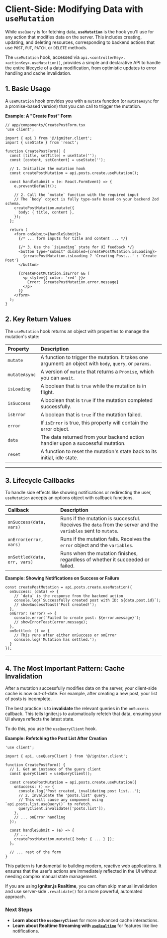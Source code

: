 # Client-Side: Modifying Data with `useMutation`

While `useQuery` is for fetching data, **`useMutation`** is the hook you'll use for any action that modifies data on the server. This includes creating, updating, and deleting resources, corresponding to backend actions that use `POST`, `PUT`, `PATCH`, or `DELETE` methods.

The `useMutation` hook, accessed via `api.<controllerKey>.<actionKey>.useMutation()`, provides a simple and declarative API to handle the entire lifecycle of a data modification, from optimistic updates to error handling and cache invalidation.

## 1. Basic Usage

A `useMutation` hook provides you with a `mutate` function (or `mutateAsync` for a promise-based version) that you can call to trigger the mutation.

**Example: A "Create Post" Form**

```tsx
// app/components/CreatePostForm.tsx
'use client';

import { api } from '@/igniter.client';
import { useState } from 'react';

function CreatePostForm() {
  const [title, setTitle] = useState('');
  const [content, setContent] = useState('');

  // 1. Initialize the mutation hook
  const createPostMutation = api.posts.create.useMutation();

  const handleSubmit = (e: React.FormEvent) => {
    e.preventDefault();
    
    // 2. Call the `mutate` function with the required input
    // The `body` object is fully type-safe based on your backend Zod schema.
    createPostMutation.mutate({
      body: { title, content },
    });
  };

  return (
    <form onSubmit={handleSubmit}>
      {/* ... form inputs for title and content ... */}

      {/* 3. Use the `isLoading` state for UI feedback */}
      <button type="submit" disabled={createPostMutation.isLoading}>
        {createPostMutation.isLoading ? 'Creating Post...' : 'Create Post'}
      </button>

      {createPostMutation.isError && (
        <p style={{ color: 'red' }}>
          Error: {createPostMutation.error.message}
        </p>
      )}
    </form>
  );
}
```

## 2. Key Return Values

The `useMutation` hook returns an object with properties to manage the mutation's state:

| Property      | Description                                                                                              |
| :------------ | :------------------------------------------------------------------------------------------------------- |
| `mutate`      | A function to trigger the mutation. It takes one argument: an object with `body`, `query`, or `params`.    |
| `mutateAsync` | A version of `mutate` that returns a `Promise`, which you can `await`.                                   |
| `isLoading`   | A boolean that is `true` while the mutation is in flight.                                                |
| `isSuccess`   | A boolean that is `true` if the mutation completed successfully.                                         |
| `isError`     | A boolean that is `true` if the mutation failed.                                                         |
| `error`       | If `isError` is true, this property will contain the error object.                                       |
| `data`        | The data returned from your backend action handler upon a successful mutation.                           |
| `reset`       | A function to reset the mutation's state back to its initial, idle state.                                |

---

## 3. Lifecycle Callbacks

To handle side effects like showing notifications or redirecting the user, `useMutation` accepts an options object with callback functions.

| Callback                   | Description                                                                                             |
| :------------------------- | :------------------------------------------------------------------------------------------------------ |
| `onSuccess(data, vars)`    | Runs if the mutation is successful. Receives the `data` from the server and the `variables` sent to `mutate`. |
| `onError(error, vars)`     | Runs if the mutation fails. Receives the `error` object and the `variables`.                            |
| `onSettled(data, err, vars)` | Runs when the mutation finishes, regardless of whether it succeeded or failed.                           |

**Example: Showing Notifications on Success or Failure**

```tsx
const createPostMutation = api.posts.create.useMutation({
  onSuccess: (data) => {
    // `data` is the response from the backend action
    console.log(`Successfully created post with ID: ${data.post.id}`);
    // showSuccessToast('Post created!');
  },
  onError: (error) => {
    console.error(`Failed to create post: ${error.message}`);
    // showErrorToast(error.message);
  },
  onSettled: () => {
    // This runs after either onSuccess or onError
    console.log('Mutation has settled.');
  }
});
```

---

## 4. The Most Important Pattern: Cache Invalidation

After a mutation successfully modifies data on the server, your client-side cache is now out-of-date. For example, after creating a new post, your list of posts is incomplete.

The best practice is to **invalidate** the relevant queries in the `onSuccess` callback. This tells Igniter.js to automatically refetch that data, ensuring your UI always reflects the latest state.

To do this, you use the `useQueryClient` hook.

**Example: Refetching the Post List After Creation**

```tsx
'use client';

import { api, useQueryClient } from '@/igniter.client';

function CreatePostForm() {
  // 1. Get an instance of the query client
  const queryClient = useQueryClient();

  const createPostMutation = api.posts.create.useMutation({
    onSuccess: () => {
      console.log('Post created, invalidating post list...');
      // 2. Invalidate the 'posts.list' query.
      // This will cause any component using `api.posts.list.useQuery()` to refetch.
      queryClient.invalidate(['posts.list']);
    },
    // ... onError handling
  });

  const handleSubmit = (e) => {
    // ...
    createPostMutation.mutate({ body: { ... } });
  };
  
  // ... rest of the form
}
```

This pattern is fundamental to building modern, reactive web applications. It ensures that the user's actions are immediately reflected in the UI without needing complex manual state management.

If you are using **Igniter.js Realtime**, you can often skip manual invalidation and use server-side `.revalidate()` for a more powerful, automated approach.

### Next Steps

- **Learn about the `useQueryClient`** for more advanced cache interactions.
- **Learn about Realtime Streaming with [`useRealtime`](./05-useRealtime.md)** for features like live notifications.